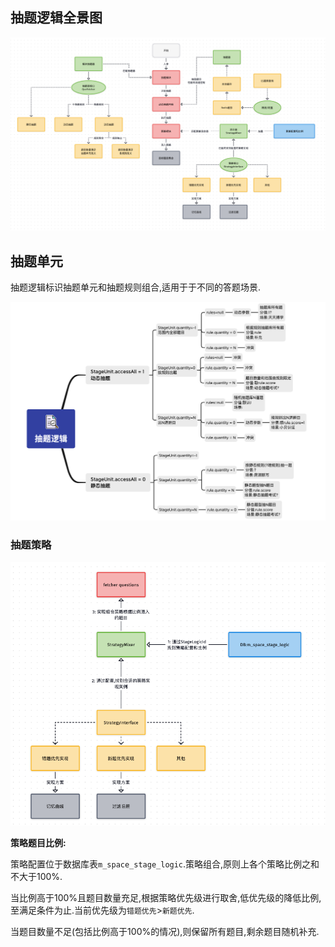 ## 抽题逻辑全景图

![image-20210910184320204](asserts/image-20210910184320204.png)





## 抽题单元

抽题逻辑标识抽题单元和抽题规则组合,适用于于不同的答题场景.

![ ](asserts/抽题单元逻辑.png)







### 抽题策略

![wecom-temp-840e624101d939d7ba0d8be2306e76fc](asserts/wecom-temp-840e624101d939d7ba0d8be2306e76fc.png)



**策略题目比例:**

策略配置位于数据库表`m_space_stage_logic`.策略组合,原则上各个策略比例之和不大于100%.

当比例高于100%且题目数量充足,根据策略优先级进行取舍,低优先级的降低比例,至满足条件为止.当前优先级为`错题优先`>`新题优先`.

当题目数量不足(包括比例高于100%的情况),则保留所有题目,剩余题目随机补充.

